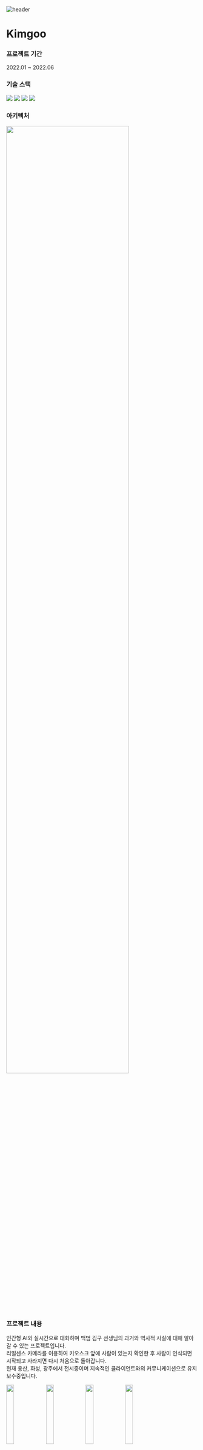 ![header](https://capsule-render.vercel.app/api?type=waving&color=auto&height=200&section=header&text=Kimgoo&fontSize=60)

# Kimgoo

### 프로젝트 기간
2022.01 ~ 2022.06

### 기술 스택
<img src="https://img.shields.io/badge/Unity-000000?style=flat-square&logo=Unity&logoColor=white"/>  <img src="https://img.shields.io/badge/C Sharp-239120?style=flat-square&logo=C Sharp&logoColor=white"/>  <img src="https://img.shields.io/badge/Google Dialogflow-FF9800?style=flat-square&logo=Dialogflow&logoColor=white"/>  <img src="https://img.shields.io/badge/Synology-B5B5B6?style=flat-square&logo=Synology&logoColor=white"/>

### 아키텍처
<img width="80%" src="https://user-images.githubusercontent.com/90584581/197328141-caef4475-c90d-4eee-88da-de2217ea4a36.png"/>

### 프로젝트 내용
인간형 AI와 실시간으로 대화하며 백범 김구 선생님의 과거와 역사적 사실에 대해 알아갈 수 있는 프로젝트입니다.\
리얼센스 카메라를 이용하여 키오스크 앞에 사람이 있는지 확인한 후 사람이 인식되면 시작되고 사라지면 다시 처음으로 돌아갑니다.\
현재 용산, 화성, 광주에서 전시중이며 지속적인 클라이언트와의 커뮤니케이션으로 유지보수중입니다.

<img width="20%" src="https://user-images.githubusercontent.com/90584581/196046199-d2346e11-0d1c-4296-a13f-05bd8a555c56.jpg"/>  <img width="20%" src="https://user-images.githubusercontent.com/90584581/196109249-b1e69425-8b48-4dbd-aea9-67989ca5cabc.jpg"/>  <img width="20%" src="https://user-images.githubusercontent.com/90584581/196110242-de887c1f-9d46-4468-b6c0-1a555d09ec11.png"/>  <img width="20%" src="https://user-images.githubusercontent.com/90584581/196113519-f7067fae-81dd-4f86-ab42-0a9eb529e259.jpg"/>

### 프로젝트 투입 인원
개발자 2, 디자이너 1

### 나의 역할
- Google Dialogflow API 연동
- 코드 결합 및 수정
- 프로젝트 QA
- 프로젝트 유지보수
- 클라이언트와 지속적으로 면담 및 요구사항 수정

### 핵심 코드
Google Dialogflow에서 온 응답을 적용하는 코드입니다.\
response의 값을 가지고 애니메이션, 음성파일등 전체적인 프로젝트의 흐름을 핸들링합니다.

        ```
        private void LogResponseText(DF2Response response)
	    {
		    chatbotText.text = response.queryResult.queryText +"\n";
		    chatbotText.text += response.queryResult.fulfillmentText;
		    StartCoroutine(SetFinish(response.queryResult.queryText, response.queryResult.fulfillmentText, "1001"));
		    if (response.queryResult.fulfillmentText != null)
		    {
			    Debug.Log(response.queryResult.fulfillmentText);
			    if (response.queryResult.fulfillmentText == "10002")
			    {
				    Debug.Log(GetSessionName() + " said: \"" + response.queryResult.fulfillmentText + "\"");
				    uIOnOff.SetAxtive();
				    micInput.InitMic();
				    Debug.Log(" null");
			    }

			    else
			    {
				    micInput.ResponseControl(int.Parse(response.queryResult.fulfillmentText));
			    }
		    }
		    else
		    {
			    micInput.ResponseControl();
			    Debug.Log(" null");
		    }
	    }
        ```


![Footer](https://capsule-render.vercel.app/api?type=waving&color=auto&height=200&section=footer)
